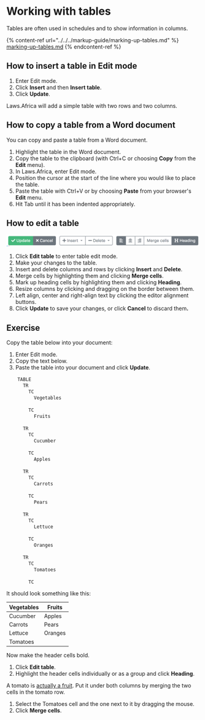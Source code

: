 # Working with tables

Tables are often used in schedules and to show information in columns.

{% content-ref url="../../../markup-guide/marking-up-tables.md" %}
[marking-up-tables.md](../../../markup-guide/marking-up-tables.md)
{% endcontent-ref %}

## How to insert a table in Edit mode

1. Enter Edit mode.
2. Click **Insert** and then **Insert table**.
3. Click **Update**.

Laws.Africa will add a simple table with two rows and two columns.

## **How to copy a table from a Word document**

You can copy and paste a table from a Word document.

1. Highlight the table in the Word document.
2. Copy the table to the clipboard (with Ctrl+C or choosing **Copy** from the **Edit** menu).
3. In Laws.Africa, enter Edit mode.
4. Position the cursor at the start of the line where you would like to place the table.
5. Paste the table with Ctrl+V or by choosing **Paste** from your browser's **Edit** menu.
6. Hit Tab until it has been indented appropriately.

## How to edit a table

![](../../../.gitbook/assets/table-editor-buttons.png)

1. Click **Edit table** to enter table edit mode.
2. Make your changes to the table.
3. Insert and delete columns and rows by clicking **Insert** and **Delete**.
4. Merge cells by highlighting them and clicking **Merge cells**.
5. Mark up heading cells by highlighting them and clicking **Heading**.
6. Resize columns by clicking and dragging on the border between them.
7. Left align, center and right-align text by clicking the editor alignment buttons.
8. Click **Update** to save your changes, or click **Cancel** to discard the&#x6D;**.**

## **Exercise**

Copy the table below into your document:

1. Enter Edit mode.
2. Copy the text below.
3. Paste the table into your document and click **Update**.

```
    TABLE
      TR
        TC
          Vegetables

        TC
          Fruits

      TR
        TC
          Cucumber

        TC
          Apples

      TR
        TC
          Carrots

        TC
          Pears

      TR
        TC
          Lettuce

        TC
          Oranges

      TR
        TC
          Tomatoes

        TC

```

It should look something like this:

| Vegetables | Fruits  |
| ---------- | ------- |
| Cucumber   | Apples  |
| Carrots    | Pears   |
| Lettuce    | Oranges |
| Tomatoes   |         |

Now make the header cells bold.

1. Click **Edit table**.
2. Highlight the header cells individually or as a group and click **Heading**.

A tomato is [actually a fruit](https://en.wikipedia.org/wiki/Tomato#Fruit_versus_vegetable). Put it under both columns by merging the two cells in the tomato row.

1. Select the Tomatoes cell and the one next to it by dragging the mouse.
2. Click **Merge cells**.
